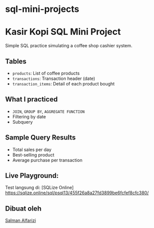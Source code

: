 # sql-mini-projects
# Kasir Kopi SQL Mini Project

Simple SQL practice simulating a coffee shop cashier system.

## Tables
- `products`: List of coffee products
- `transactions`: Transaction header (date)
- `transaction_items`: Detail of each product bought

## What I practiced
- `JOIN`, `GROUP BY`, `AGGREGATE FUNCTION`
- Filtering by date
- Subquery

## Sample Query Results
- Total sales per day
- Best-selling product
- Average purchase per transaction

## Live Playground:
Test langsung di: [SQLize Online] https://sqlize.online/sql/psql13/455f26a8a27fd3899be6fcfef8cfc380/

## Dibuat oleh

[Salman Alfarizi](https://github.com/Salmanalfarizi32)

